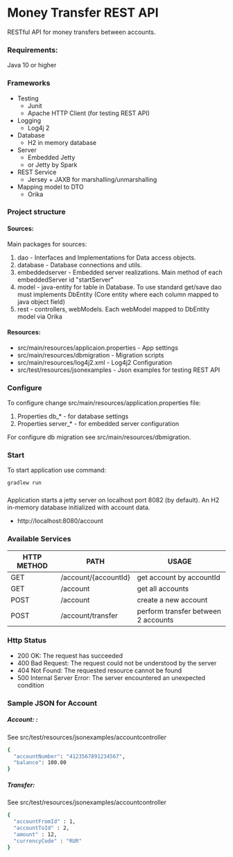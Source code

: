 # Money Transfer REST API

RESTful API for money transfers between accounts.

### Requirements:
Java 10 or higher

### Frameworks
- Testing
    - Junit
    - Apache HTTP Client (for testing REST API)
- Logging 
    - Log4j 2
- Database
    - H2 in memory database
- Server
    - Embedded Jetty 
    - or Jetty by Spark
- REST Service
    - Jersey + JAXB for marshalling/unmarshalling
- Mapping model to DTO
    - Orika

### Project structure

#### Sources: 
Main packages for sources:
1. dao - Interfaces and Implementations for Data access objects.
2. database - Database connections and utils.
3. embeddedserver - Embedded server realizations. Main method of each embeddedServer id "startServer"
4. model - java-entity for table in Database. To use standard get/save dao must implements DbEntity (Core entity where each column mapped to java object field)
5. rest - controllers, webModels. Each webModel mapped to DbEntity model via Orika
#### Resources:

- src/main/resources/applicaion.properties - App settings
- src/main/resources/dbmigration - Migration scripts
- src/main/resources/log4j2.xml - Log4j2 Configuration
- src/test/resources/jsonexamples - Json examples for testing REST API


### Configure

To configure change src/main/resources/application.properties file:
1. Properties db_* - for database settings
2. Properties server_* - for embedded server configuration

For configure db migration see src/main/resources/dbmigration. 

### Start
To start application use command:
```sh
gradlew run
```


### 

Application starts a jetty server on localhost port 8082 (by default). An H2 in-memory database initialized with account data.

- http://localhost:8080/account

### Available Services

| HTTP METHOD | PATH | USAGE |
| -----------| ------ | ------ |
| GET | /account/{accountId} | get account by accountId | 
| GET | /account | get all accounts | 
| POST| /account | create a new account
| POST | /account/transfer | perform transfer between 2 accounts | 

### Http Status
- 200 OK: The request has succeeded
- 400 Bad Request: The request could not be understood by the server 
- 404 Not Found: The requested resource cannot be found
- 500 Internal Server Error: The server encountered an unexpected condition 

### Sample JSON for  Account

##### Account: : 

See src/test/resources/jsonexamples/accountcontroller

```sh
{
  "accountNumber": "4123567891234567",
  "balance": 100.00
}
```

##### Transfer:

See src/test/resources/jsonexamples/accountcontroller

```sh
{
  "accountFromId" : 1,
  "accountToId" : 2,
  "amount" : 12,
  "currencyCode" : "RUR"
}
```
